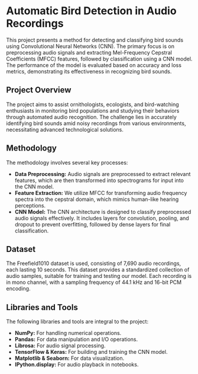 # Automatic Bird Detection in Audio Recordings

This project presents a method for detecting and classifying bird sounds using Convolutional Neural Networks (CNN). The primary focus is on preprocessing audio signals and extracting Mel-Frequency Cepstral Coefficients (MFCC) features, followed by classification using a CNN model. The performance of the model is evaluated based on accuracy and loss metrics, demonstrating its effectiveness in recognizing bird sounds.

## Project Overview

The project aims to assist ornithologists, ecologists, and bird-watching enthusiasts in monitoring bird populations and studying their behaviors through automated audio recognition. The challenge lies in accurately identifying bird sounds amid noisy recordings from various environments, necessitating advanced technological solutions.

## Methodology

The methodology involves several key processes:

- **Data Preprocessing:** Audio signals are preprocessed to extract relevant features, which are then transformed into spectrograms for input into the CNN model.
- **Feature Extraction:** We utilize MFCC for transforming audio frequency spectra into the cepstral domain, which mimics human-like hearing perceptions.
- **CNN Model:** The CNN architecture is designed to classify preprocessed audio signals effectively. It includes layers for convolution, pooling, and dropout to prevent overfitting, followed by dense layers for final classification.

## Dataset

The Freefield1010 dataset is used, consisting of 7,690 audio recordings, each lasting 10 seconds. This dataset provides a standardized collection of audio samples, suitable for training and testing our model. Each recording is in mono channel, with a sampling frequency of 44.1 kHz and 16-bit PCM encoding.

## Libraries and Tools

The following libraries and tools are integral to the project:

- **NumPy:** For handling numerical operations.
- **Pandas:** For data manipulation and I/O operations.
- **Librosa:** For audio signal processing.
- **TensorFlow & Keras:** For building and training the CNN model.
- **Matplotlib & Seaborn:** For data visualization.
- **IPython.display:** For audio playback in notebooks.


